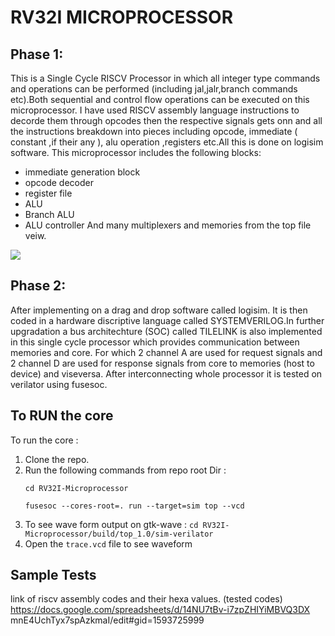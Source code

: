 # RV32I MICROPROCESSOR

## Phase 1:
This is a Single Cycle RISCV Processor in which all integer
type commands and operations can be performed
(including jal,jalr,branch commands etc).Both
sequential and control flow operations can be
executed on this microprocessor. I have used RISCV assembly
language instructions to decorde them through opcodes
then the respective signals gets onn and all the
instructions breakdown into pieces including
opcode, immediate ( constant ,if their any ),
alu operation ,registers etc.All this is done on
logisim software. This microprocessor
includes the following blocks:
- immediate generation block
- opcode decoder
- register file
- ALU
- Branch ALU
- ALU controller
And many multiplexers and memories from the top file veiw.

<img align="center" src="https://github.com/Nameer-Iqbal-Ansari/RV32I-Microprocessor/image_07397726-0dba-4501-9f70-7fe3be3ec49f20220329_230347.jpg" />

## Phase 2:
After implementing on a drag and drop software called
logisim. It is then coded in a hardware discriptive language
called SYSTEMVERILOG.In further upgradation a bus architechture
(SOC) called TILELINK is also implemented in this single cycle
processor which provides communication between memories and core.
For which 2 channel A are used for request signals
and 2 channel D are used for response signals from core to
memories (host to device) and viseversa.
After interconnecting whole processor it is tested on verilator
using fusesoc.

## To RUN the core
To run the core :
1) Clone the repo.
4) Run the following commands from repo root Dir :
   ```
   cd RV32I-Microprocessor
   ```
   ```
   fusesoc --cores-root=. run --target=sim top --vcd
   ```
5) To see wave form output on gtk-wave :
   `cd RV32I-Microprocessor/build/top_1.0/sim-verilator`
6) Open the `trace.vcd` file to see waveform

## Sample Tests
link of riscv assembly codes and their hexa values. (tested codes)
https://docs.google.com/spreadsheets/d/14NU7tBv-i7zpZHIYiMBVQ3DX
mnE4UchTyx7spAzkmaI/edit#gid=1593725999
